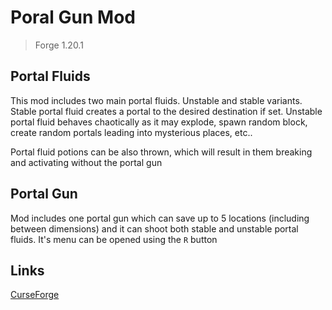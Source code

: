 # Poral Gun Mod
> Forge 1.20.1
## Portal Fluids
This mod includes two main portal fluids. Unstable and 
stable variants. Stable portal fluid creates a portal to the desired destination
if set. Unstable portal fluid behaves chaotically as it may explode, spawn random block, 
create random portals leading into mysterious places, etc..

Portal fluid potions can be also thrown, which will result in them breaking and activating
without the portal gun

## Portal Gun
Mod includes one portal gun which can save up to 5 locations (including between dimensions)
and it can shoot both stable and unstable portal fluids. It's menu can be opened using the `R` button


## Links
[CurseForge](https://www.curseforge.com/minecraft/mc-mods/portal-gun-mod)